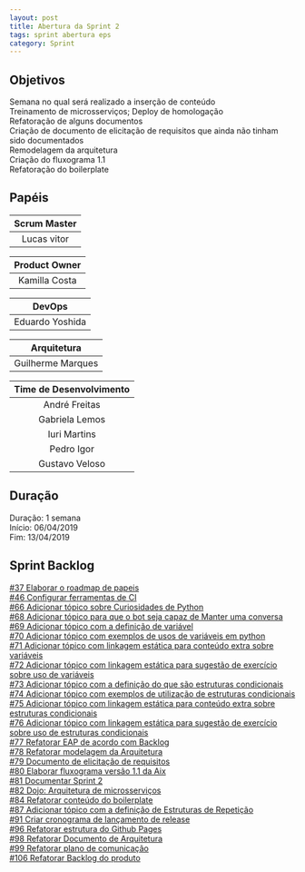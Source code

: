 ```yaml
---
layout: post
title: Abertura da Sprint 2
tags: sprint abertura eps 
category: Sprint
---
```


## Objetivos

Semana no qual será realizado a inserção de conteúdo<br>
Treinamento de microsserviços; Deploy de homologação<br>
Refatoração de alguns documentos<br>
Criação de documento de elicitação de requisitos que ainda não tinham sido documentados<br>
Remodelagem da arquitetura<br>
Criação do fluxograma 1.1<br>
Refatoração do boilerplate

## Papéis

| **Scrum Master**|
|:--:|
|Lucas vitor|

|**Product Owner**|
|:--:|
|Kamilla Costa|

|**DevOps**|
|:--:|
|Eduardo Yoshida|

|**Arquitetura**|
|:--:|
|Guilherme Marques|

| Time de Desenvolvimento |
|:--:|
|André Freitas|
|Gabriela Lemos|
|Iuri Martins|
|Pedro Igor|
|Gustavo Veloso|

## Duração

Duração: 1 semana<br>
Início: 06/04/2019<br>
Fim: 13/04/2019


<!--more-->

## Sprint Backlog

[#37 Elaborar o roadmap de papeis](https://github.com/fga-eps-mds/2019.1-aix/issues/37)<br>
[#46 Configurar ferramentas de CI](https://github.com/fga-eps-mds/2019.1-aix/issues/46)<br>
[#66 Adicionar tópico sobre Curiosidades de Python](https://github.com/fga-eps-mds/2019.1-aix/issues/66)<br>
[#68 Adicionar tópico para que o bot seja capaz de Manter uma conversa](https://github.com/fga-eps-mds/2019.1-aix/issues/68)<br>
[#69 Adicionar tópico com a definição de variável](https://github.com/fga-eps-mds/2019.1-aix/issues/69)<br>
[#70 Adicionar tópico com exemplos de usos de variáveis em python](https://github.com/fga-eps-mds/2019.1-aix/issues/70)<br>
[#71 Adicionar tópico com linkagem estática para conteúdo extra sobre variáveis](https://github.com/fga-eps-mds/2019.1-aix/issues/71)<br>
[#72 Adicionar tópico com linkagem estática para sugestão de exercício sobre uso de variáveis](https://github.com/fga-eps-mds/2019.1-aix/issues/72)<br>
[#73 Adicionar tópico com a definição do que são estruturas condicionais](https://github.com/fga-eps-mds/2019.1-aix/issues/73)<br>
[#74 Adicionar tópico com exemplos de utilização de estruturas condicionais](https://github.com/fga-eps-mds/2019.1-aix/issues/74)<br>
[#75 Adicionar tópico com linkagem estática para conteúdo extra sobre estruturas condicionais](https://github.com/fga-eps-mds/2019.1-aix/issues/75)<br>
[#76 Adicionar tópico com linkagem estática para sugestão de exercício sobre uso de estruturas condicionais](https://github.com/fga-eps-mds/2019.1-aix/issues/76)<br>
[#77 Refatorar EAP de acordo com Backlog](https://github.com/fga-eps-mds/2019.1-aix/issues/77)<br>
[#78 Refatorar modelagem da Arquitetura](https://github.com/fga-eps-mds/2019.1-aix/issues/78)<br>
[#79 Documento de elicitação de requisitos](https://github.com/fga-eps-mds/2019.1-aix/issues/79)<br>
[#80 Elaborar fluxograma versão 1.1 da Aix](https://github.com/fga-eps-mds/2019.1-aix/issues/80)<br>
[#81 Documentar Sprint 2](https://github.com/fga-eps-mds/2019.1-aix/issues/81)<br>
[#82 Dojo: Arquitetura de microsserviços](https://github.com/fga-eps-mds/2019.1-aix/issues/82)<br>
[#84 Refatorar conteúdo do boilerplate](https://github.com/fga-eps-mds/2019.1-aix/issues/84)<br>
[#87 Adicionar tópico com a definição de Estruturas de Repetição](https://github.com/fga-eps-mds/2019.1-aix/issues/87)<br>
[#91 Criar cronograma de lançamento de release](https://github.com/fga-eps-mds/2019.1-aix/issues/91)<br>
[#96 Refatorar estrutura do Github Pages](https://github.com/fga-eps-mds/2019.1-aix/issues/96)<br>
[#98 Refatorar Documento de Arquitetura](https://github.com/fga-eps-mds/2019.1-aix/issues/98)<br>
[#99 Refatorar plano de comunicação](https://github.com/fga-eps-mds/2019.1-aix/issues/99)<br>
[#106 Refatorar Backlog do produto](https://github.com/fga-eps-mds/2019.1-aix/issues/106)<br>
